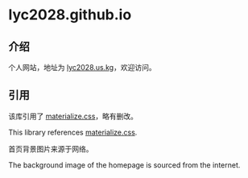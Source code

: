 # lyc2028.github.io

## 介绍

个人网站，地址为 [lyc2028.us.kg](https://lyc2028.us.kg/)，欢迎访问。

## 引用

该库引用了 [materialize.css](https://github.com/Dogfalo/materialize)，略有删改。

This library references [materialize.css](https://github.com/Dogfalo/materialize).

首页背景图片来源于网络。

The background image of the homepage is sourced from the internet.
